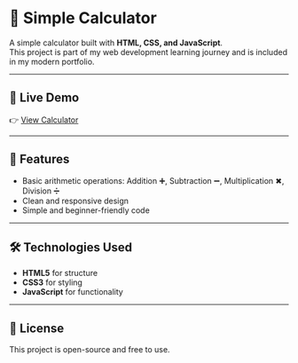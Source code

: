 ﻿# 🧮 Simple Calculator

A simple calculator built with **HTML, CSS, and JavaScript**.  
This project is part of my web development learning journey and is included in my modern portfolio.

---

## 🔗 Live Demo
👉 [View Calculator](https://Azmeraw-dev.github.io/Simple_Calculator/)

---

## 📂 Features
- Basic arithmetic operations: Addition ➕, Subtraction ➖, Multiplication ✖, Division ➗  
- Clean and responsive design  
- Simple and beginner-friendly code  

---

## 🛠️ Technologies Used
- **HTML5** for structure  
- **CSS3** for styling  
- **JavaScript** for functionality
  
---

## 📜 License
This project is open-source and free to use.




